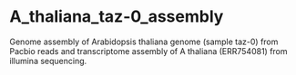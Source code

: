 # A_thaliana_taz-0_assembly
Genome assembly of Arabidopsis thaliana genome (sample taz-0) from Pacbio reads and transcriptome assembly of A thaliana (ERR754081) from illumina sequencing.
